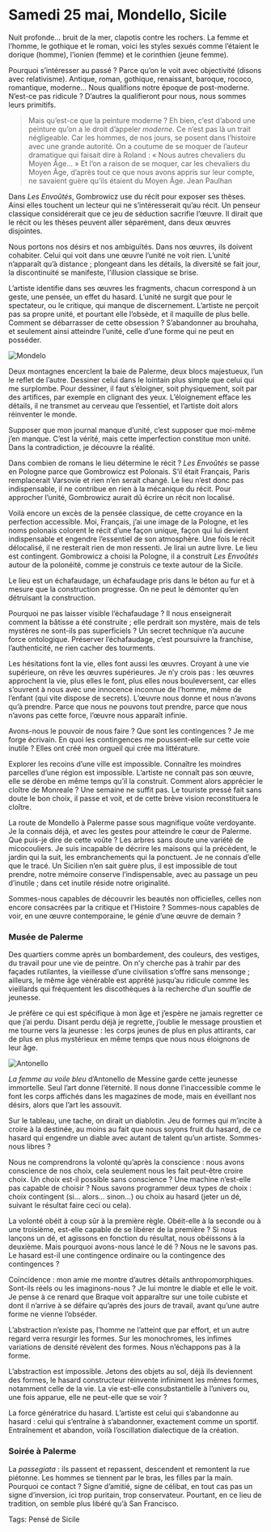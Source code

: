 # Samedi 25 mai, Mondello, Sicile

Nuit profonde… bruit de la mer, clapotis contre les rochers. La femme et l’homme, le gothique et le roman, voici les styles sexués comme l’étaient le dorique (homme), l’ionien (femme) et le corinthien (jeune femme).<span id="more-42836"></span>

Pourquoi s’intéresser au passé ? Parce qu’on le voit avec objectivité (disons avec relativisme). Antique, roman, gothique, renaissant, baroque, rococo, romantique, moderne… Nous qualifions notre époque de post-moderne. N’est-ce pas ridicule ? D’autres la qualifieront pour nous, nous sommes leurs primitifs.

> Mais qu’est-ce que la peinture moderne ? Eh bien, c’est d’abord une peinture qu’on a le droit d’appeler *moderne*. Ce n’est pas là un trait négligeable. Car les hommes, de nos jours, se posent dans l’histoire avec une grande autorité. On a coutume de se moquer de l’auteur dramatique qui faisait dire à Roland : « Nous autres chevaliers du Moyen Âge… » Et l’on a raison de se moquer, car les chevaliers du Moyen Âge, d’après tout ce que nous avons appris sur leur compte, ne savaient guère qu’ils étaient du Moyen Âge. Jean Paulhan

Dans *Les Envoûtés*, Gombrowicz use du récit pour exposer ses thèses. Ainsi elles touchent un lecteur qui ne s’intéresserait qu’au récit. Un penseur classique considérerait que ce jeu de séduction sacrifie l’œuvre. Il dirait que le récit ou les thèses peuvent aller séparément, dans deux œuvres disjointes.

Nous portons nos désirs et nos ambiguïtés. Dans nos œuvres, ils doivent cohabiter. Celui qui voit dans une œuvre l’unité ne voit rien. L’unité n’apparaît qu’à distance ; plongeant dans les détails, la diversité se fait jour, la discontinuité se manifeste, l’illusion classique se brise.

L’artiste identifie dans ses œuvres les fragments, chacun correspond à un geste, une pensée, un effet du hasard. L’unité ne surgit que pour le spectateur, ou le critique, qui manque de discernement. L’artiste ne perçoit pas sa propre unité, et pourtant elle l’obsède, et il maquille de plus belle. Comment se débarrasser de cette obsession ? S’abandonner au brouhaha, et seulement ainsi atteindre l’unité, celle d’une forme qui ne peut en posséder.

![Mondelo](http://tcrouzet.comhttps://tcrouzet.com/images_tc/2015/11/mondelo.png)

Deux montagnes encerclent la baie de Palerme, deux blocs majestueux, l’un le reflet de l’autre. Dessiner celui dans le lointain plus simple que celui qui me surplombe. Pour dessiner, il faut s’éloigner, soit physiquement, soit par des artifices, par exemple en clignant des yeux. L’éloignement efface les détails, il ne transmet au cerveau que l’essentiel, et l’artiste doit alors réinventer le monde.

Supposer que mon journal manque d’unité, c’est supposer que moi-même j’en manque. C’est la vérité, mais cette imperfection constitue mon unité. Dans la contradiction, je découvre la réalité.

Dans combien de romans le lieu détermine le récit ? *Les Envoûtés* se passe en Pologne parce que Gombrowicz est Polonais. S’il était Français, Paris remplacerait Varsovie et rien n’en serait changé. Le lieu n’est donc pas indispensable, il ne contribue en rien à la mécanique du récit. Pour approcher l’unité, Gombrowicz aurait dû écrire un récit non localisé.

Voilà encore un excès de la pensée classique, de cette croyance en la perfection accessible. Moi, Français, j’ai une image de la Pologne, et les noms polonais colorent le récit d’une façon unique, façon qui lui devient indispensable et engendre l’essentiel de son atmosphère. Une fois le récit délocalisé, il ne resterait rien de mon ressenti. Je lirai un autre livre. Le lieu est contingent. Gombrowicz a choisi la Pologne, il a construit *Les Envoûtés* autour de la polonéité, comme je construis ce texte autour de la Sicile.

Le lieu est un échafaudage, un échafaudage pris dans le béton au fur et à mesure que la construction progresse. On ne peut le démonter qu’en détruisant la construction.

Pourquoi ne pas laisser visible l’échafaudage ? Il nous enseignerait comment la bâtisse a été construite ; elle perdrait son mystère, mais de tels mystères ne sont-ils pas superficiels ? Un secret technique n’a aucune force ontologique. Préserver l’échafaudage, c’est poursuivre la franchise, l’authenticité, ne rien cacher des tourments.

Les hésitations font la vie, elles font aussi les œuvres. Croyant à une vie supérieure, on rêve les œuvres supérieures. Je n’y crois pas : les œuvres approchent la vie, plus elles le font, plus elles nous bouleversent, car elles s’ouvrent à nous avec une innocence inconnue de l’homme, même de l’enfant (qui vite dispose de secrets). L’œuvre nous donne et nous n’avons qu’à prendre. Parce que nous ne pouvons tout prendre, parce que nous n’avons pas cette force, l’œuvre nous apparaît infinie.

Avons-nous le pouvoir de nous faire ? Que sont les contingences ? Je me forge écrivain. En quoi les contingences me poussent-elle sur cette voie inutile ? Elles ont créé mon orgueil qui crée ma littérature.

Explorer les recoins d’une ville est impossible. Connaître les moindres parcelles d’une région est impossible. L’artiste ne connaît pas son œuvre, elle se dérobe en même temps qu’il la construit. Comment alors apprécier le cloître de Monreale ? Une semaine ne suffit pas. Le touriste pressé fait sans doute le bon choix, il passe et voit, et de cette brève vision reconstituera le cloître.

La route de Mondello à Palerme passe sous magnifique voûte verdoyante. Je la connais déjà, et avec les gestes pour atteindre le cœur de Palerme. Que puis-je dire de cette voûte ? Les arbres sans doute une variété de micocouliers. Je suis incapable de décrire les maisons qui la précèdent, le jardin qui la suit, les embranchements qui la ponctuent. Je ne connais d’elle que le tracé. Un Sicilien n’en sait guère plus, il est impossible de tout prendre, notre mémoire conserve l’indispensable, avec au passage un peu d’inutile ; dans cet inutile réside notre originalité.

Sommes-nous capables de découvrir les beautés non officielles, celles non encore consacrées par la critique et l’Histoire ? Sommes-nous capables de voir, en une œuvre contemporaine, le génie d’une œuvre de demain ?

### Musée de Palerme

Des quartiers comme après un bombardement, des couleurs, des vestiges, du travail pour une vie de peintre. On n’y cherche pas à trahir par des façades rutilantes, la vieillesse d’une civilisation s’offre sans mensonge ; ailleurs, le même âge vénérable est apprêté jusqu’au ridicule comme les vieillards qui fréquentent les discothèques à la recherche d’un souffle de jeunesse.

Je préfère ce qui est spécifique à mon âge et j’espère ne jamais regretter ce que j’ai perdu. Disant perdu déjà je regrette, j’oublie le message proustien et me tourne vers la jeunesse : les corps jeunes de plus en plus attirants, car de plus en plus mystérieux en même temps que nous nous éloignons de leur âge.

![Antonello](http://tcrouzet.comhttps://tcrouzet.com/images_tc/1996/05/antonello.jpg)

*La femme au voile bleu* d’Antonello de Messine garde cette jeunesse immortelle. Seul l’art donne l’éternité. Il nous donne l’inaccessible comme le font les corps affichés dans les magazines de mode, mais en éveillant nos désirs, alors que l’art les assouvit.

Sur le tableau, une tache, on dirait un diablotin. Jeu de formes qui m’incite à croire à la destinée, au moins au fait que nous soyons fruit du hasard, de ce hasard qui engendre un diable avec autant de talent qu’un artiste. Sommes-nous libres ?

Nous ne comprendrons la volonté qu’après la conscience : nous avons conscience de nos choix, cela seulement nous les fait peut-être croire choix. Un choix est-il possible sans conscience ? Une machine n’est-elle pas capable de choisir ? Nous savons programmer deux types de choix : choix contingent (si… alors… sinon…) ou choix au hasard (jeter un dé, suivant le résultat faire ceci ou cela).

La volonté obéit à coup sûr à la première règle. Obéit-elle à la seconde ou à une troisième, est-elle capable de se libérer de la première ? Si nous lançons un dé, et agissons en fonction du résultat, nous obéissons à la deuxième. Mais pourquoi avons-nous lancé le dé ? Nous ne le savons pas. Le hasard est-il une contingence ordinaire ou la contingence des contingences ?

Coïncidence : mon amie me montre d’autres détails anthropomorphiques. Sont-ils réels ou les imaginons-nous ? Je lui montre le diable et elle le voit. Je pense à ce renard que Braque voit apparaître sur une toile cubiste et dont il n’arrive à se défaire qu’après des jours de travail, avant qu’une autre forme ne vienne l’obséder.

L’abstraction n’existe pas, l’homme ne l’atteint que par effort, et un autre regard verra resurgir les formes. Sur les monochromes, les infimes variations de densité révèlent des formes. Nous n’échappons pas à la forme.

L’abstraction est impossible. Jetons des objets au sol, déjà ils deviennent des formes, le hasard constructeur réinvente infiniment les mêmes formes, notamment celle de la vie. La vie est-elle consubstantielle à l’univers ou, une fois apparue, elle ne peut-elle que se voir ?

La force génératrice du hasard. L’artiste est celui qui s’abandonne au hasard : celui qui s’entraîne à s’abandonner, exactement comme un sportif. Entraînement et abandon, voilà l’oscillation dialectique de la création.

### Soirée à Palerme

La *passegiata* : ils passent et repassent, descendent et remontent la rue piétonne. Les hommes se tiennent par le bras, les filles par la main. Pourquoi ce contact ? Signe d’amitié, signe de célibat, en tout cas pas un signe d’inversion, ici trop puritain, trop conservateur. Pourtant, en ce lieu de tradition, on semble plus libéré qu’à San Francisco.

Tags: Pensé de Sicile